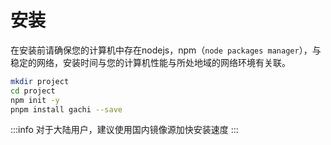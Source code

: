 # 安装

在安装前请确保您的计算机中存在nodejs，npm（```node packages manager```），与稳定的网络，安装时间与您的计算机性能与所处地域的网络环境有关联。

``` bash
mkdir project
cd project
npm init -y
pnpm install gachi --save
```

:::info
对于大陆用户，建议使用国内镜像源加快安装速度
:::